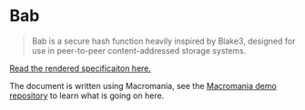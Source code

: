 # Bab

> Bab is a secure hash function heavily inspired by Blake3, designed for use in peer-to-peer content-addressed storage systems.

[Read the rendered specificaiton here.](https://aljoscha-meyer.de/bab/)

The document is written using Macromania, see the [Macromania demo repository](https://github.com/worm-blossom/demo_macromania) to learn what is going on here.

